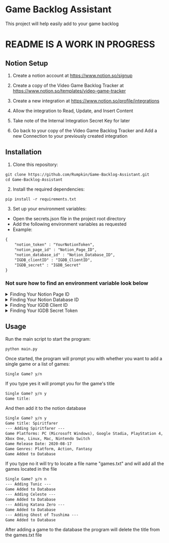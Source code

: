 
# Game Backlog Assistant

This project will help easily add to your game backlog

# README IS A WORK IN PROGRESS

## Notion Setup

1. Create a notion account at https://www.notion.so/signup

2. Create a copy of the Video Game Backlog Tracker at https://www.notion.so/templates/video-game-tracker

3. Create a new integration at https://www.notion.so/profile/integrations

4. Allow the integration to Read, Update, and Insert Content

5. Take note of the Internal Integration Secret Key for later

6. Go back to your copy of the Video Game Backlog Tracker and Add a new Connection to your previously created integration

## Installation
1. Clone this repository:

```
git clone https://github.com/Rumpkin/Game-Backlog-Assistant.git
cd Game-Backlog-Assistant
```

2. Install the required dependencies:
```
pip install -r requirements.txt
```
3. Set up your environment variables:

- Open the secrets.json file in the project root directory
- Add the following environment variables as requested
- Example:
```
{
    "notion_token" : "YourNotionToken",
    "notion_page_id" : "Notion_Page_ID",
    "notion_database_id" : "Notion_Database_ID",
    "IGDB_clientID" : "IGDB_ClientID",
    "IGDB_secret" : "IGDB_Secret"
}
```

### Not sure how to find an environment variable look below 

<details>
<summary>Finding Your Notion Page ID</summary>

### Ur Cooked Mate

```py
    
```
</details>

<details>
<summary>Finding Your Notion Database ID</summary>


```

```
</details>

<details>
<summary>Finding Your IGDB Client ID</summary>

![Alt text](/images/Integration_Secret_Key.png)

```
a
```
</details>

<details>
<summary>Finding Your IGDB Secret Token</summary>


```
a
```
</details>

## Usage

Run the main script to start the program:

```
python main.py
```

Once started, the program will prompt you with whether you want to add a single game or a list of games:

```
Single Game? y/n 
```

If you type yes it will prompt you for the game's title 

```
Single Game? y/n y
Game title: 
```

And then add it to the notion database

```
Single Game? y/n y
Game title: Spiritfarer
--- Adding Spiritfarer ---
Game Platforms: PC (Microsoft Windows), Google Stadia, PlayStation 4, Xbox One, Linux, Mac, Nintendo Switch
Game Release Date: 2020-08-17
Game Genres: Platform, Action, Fantasy
Game Added to Database
```

If you type no it will try to locate a file name "games.txt" and will add all the games located in the file

```
Single Game? y/n n
--- Adding Tunic ---
Game Added to Database
--- Adding Celeste ---
Game Added to Database
--- Adding Katana Zero ---
Game Added to Database
--- Adding Ghost of Tsushima ---
Game Added to Database
```

After adding a game to the database the program will delete the title from the games.txt file